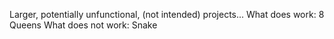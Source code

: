 Larger, potentially unfunctional, (not intended) projects...
What does work:
8 Queens
What does not work:
Snake
